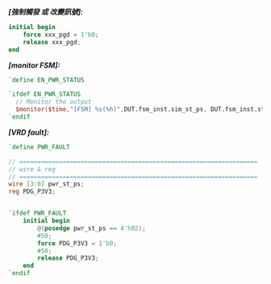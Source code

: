 
***[強制觸發 或 改變訊號]:***

```verilog
initial begin
    force xxx_pgd = 1'b0;
    release xxx_pgd;
end
```

***[monitor FSM]:***

```verilog
`define EN_PWR_STATUS

`ifdef EN_PWR_STATUS
  // Monitor the output
  $monitor($time,"[FSM] %s(%h)",DUT.fsm_inst.sim_st_ps, DUT.fsm_inst.st_ps);
`endif
```

***[VRD fault]:***

```verilog
`define PWR_FAULT

// ==================================================================
// wire & reg
// ==================================================================
wire [3:0] pwr_st_ps;
reg PDG_P3V3;


`ifdef PWR_FAULT
    initial begin
        @(posedge pwr_st_ps == 4'h02);
        #50;
        force PDG_P3V3 = 1'b0;
        #50;
        release PDG_P3V3;
    end
`endif
```


